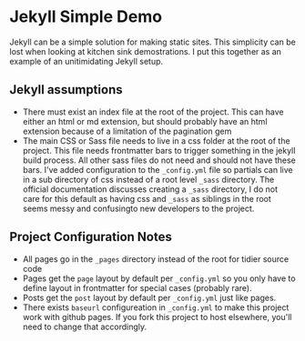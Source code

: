 # Jekyll Simple Demo

Jekyll can be a simple solution for making static sites. This simplicity
can be lost when looking at kitchen sink demostrations. I put this
together as an example of an unitimidating Jekyll setup.

## Jekyll assumptions

* There must exist an index file at the root of the project. This can
  have either an html or md extension, but should probably have an html
  extension because of a limitation of the pagination gem
* The main CSS or Sass file needs to live in a css folder at the root of
  the project. This file needs frontmatter bars to trigger something in
  the jekyll build process. All other sass files do not need and should
  not have these bars. I've added configuration to the `_config.yml` file
  so partials can live in a sub directory of css instead of a root level
  `_sass` directory. The official documentation discusses creating a
  `_sass` directory, I do not care for this default as having css and
  `_sass` as siblings in the root seems messy and confusingto new
  developers to the project.

## Project Configuration Notes

* All pages go in the `_pages` directory instead of the root for
  tidier source code
* Pages get the `page` layout by default per `_config.yml` so you only
  have to define layout in frontmatter for special cases (probably
  rare).
* Posts get the `post` layout by default per `_config.yml` just like
  pages.
* There exists `baseurl` configureation in `_config.yml` to make this project work
  with github pages. If you fork this project to host elsewhere, you'll
  need to change that accordingly.

